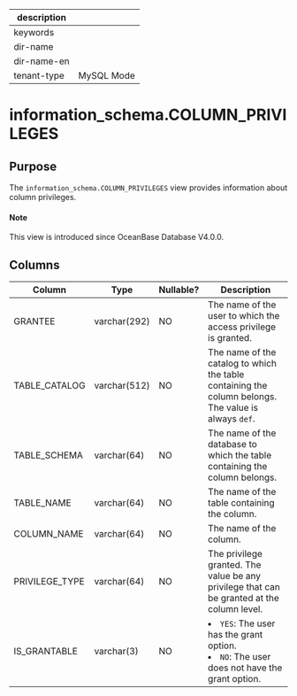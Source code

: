 |description||
|---|---|
|keywords||
|dir-name||
|dir-name-en||
|tenant-type|MySQL Mode|

# information_schema.COLUMN_PRIVILEGES

## Purpose

The `information_schema.COLUMN_PRIVILEGES` view provides information about column privileges.

<main id="notice" type='explain'>
  <h4>Note</h4>
  <p>This view is introduced since OceanBase Database V4.0.0. </p>
</main>

## Columns

| Column | Type | Nullable? | Description |
|----------------|--------------|------------|---------------------------------------------------------------------------------------------------------------------------|
| GRANTEE | varchar(292) | NO | The name of the user to which the access privilege is granted. |
| TABLE_CATALOG | varchar(512) | NO | The name of the catalog to which the table containing the column belongs. The value is always `def`. |
| TABLE_SCHEMA | varchar(64) | NO | The name of the database to which the table containing the column belongs. |
| TABLE_NAME | varchar(64) | NO | The name of the table containing the column. |
| COLUMN_NAME | varchar(64) | NO | The name of the column. |
| PRIVILEGE_TYPE | varchar(64) | NO | The privilege granted. The value be any privilege that can be granted at the column level. |
| IS_GRANTABLE | varchar(3) | NO | <li> `YES`: The user has the grant option.   <li> `NO`: The user does not have the grant option. |
